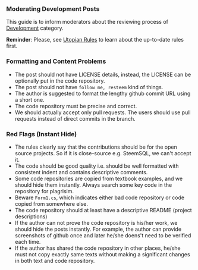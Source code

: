 ### Moderating Development Posts

This guide is to inform moderators about the reviewing process of [Development](https://utopian.io/development/review) category. 

**Reminder**: Please, see [Utopian Rules](https://utopian.io/rules) to learn about the up-to-date rules first. 

### Formatting and Content Problems
- The post should not have LICENSE details, instead, the LICENSE can be optionally put in the code repository.
- The post should not have `follow me, resteem` kind of things.
- The author is suggested to format the lengthy github commit URL using a short one.
- The code repository must be precise and correct.
- We should actually accept only pull requests. The users should use pull requests instead of direct commits in the branch.

### Red Flags (Instant Hide)
- The rules clearly say that the contributions should be for the open source projects. So if it is close-source e.g. SteemSQL, we can't accept it.
- The code should be good quality i.e. should be well formatted with consistent indent and contains descriptive comments.
- Some code repositories are copied from textbook examples, and we should hide them instantly. Always search some key code in the repository for plagrisim.
- Beware `Form1.cs`, which indicates either bad code repository or code copied from somewhere else.
- The code repository should at least have a descriptive README (project descriptions)
- If the author can not prove the code repository is his/her work, we should hide the posts instantly. For example, the author can provide screenshots of github once and later he/she doens't need to be verified each time.
- If the author has shared the code repository in other places, he/she must not copy exactly same texts without making a significant changes in both text and code repository.
